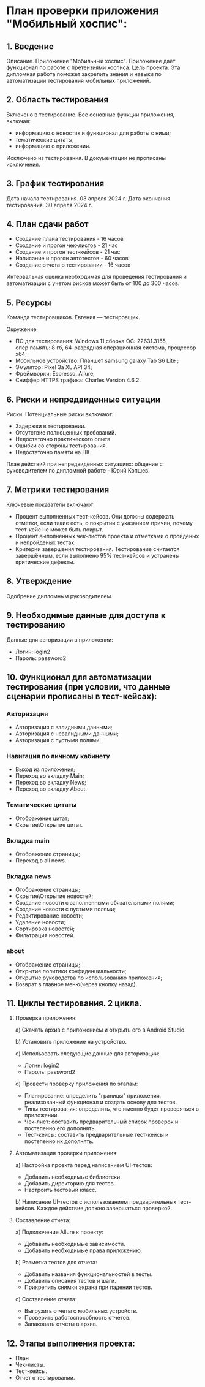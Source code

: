 # План проверки приложения "Мобильный хоспис":
## 1. Введение
Описание. Приложение "Мобильный хоспис". Приложение даёт функционал по работе с претензиями хосписа.
Цель проекта. Эта дипломная работа поможет закрепить знания и навыки по автоматизации тестирования мобильных приложений.
## 2. Область тестирования
Включено в тестирование. Все основные функции приложения, включая:
- информацию о новостях и функционал для работы с ними;
- тематические цитаты;
- информацию о приложении.

Исключено из тестирования. В документации не прописаны исключения.

## 3. График тестирования
Дата начала тестирования. 03 апреля 2024 г.
Дата окончания тестирования. 30 апреля 2024 г.
## 4. План сдачи работ
- Создание плана тестирования - 16 часов
- Создание и прогон чек-листов - 21 час
- Создание и прогон тест-кейсов - 21 час
- Написание и прогон автотестов - 60 часов
- Создание отчета о тестировании - 16 часов
  
Интервальная оценка необходимая для проведения тестирования и автоматизации с учетом рисков может быть от 100 до 300 часов.
## 5. Ресурсы
Команда тестировщиков. Евгения — тестировщик.

Окружение
- ПО для тестирования: Windows 11,сборка ОС: 22631.3155,  опер.память: 8 гб, 64-разрядная операционная система, процессор x64;
- Мобильное устройство: Планшет samsung galaxy Tab S6 Lite ;
- Эмулятор: Pixel 3a XL API 34;
- Фреймворки: Espresso, Allure;
- Сниффер HTTPS трафика: Charles Version 4.6.2.

## 6. Риски и непредвиденные ситуации
Риски. Потенциальные риски включают:
- Задержки в тестировании.
- Отсутствие полноценных требований.
- Недостаточно практического опыта.
- Ошибки со стороны тестирования.
- Недостаточно памяти на ПК.

План действий при непредвиденных ситуациях: общение с руководителем по дипломной работе - Юрий Копшев.
## 7. Метрики тестирования
Ключевые показатели включают:
- Процент выполненных тест-кейсов. Они должны содержать отметки, если такие есть, о покрытии с указанием причин, почему тест-кейс не может быть покрыт.
- Процент выполненных чек-листов проекта и отметками о пройденых и непройденых тестах. 
- Критерии завершения тестирования. Тестирование считается завершённым, если выполнено 95% тест-кейсов и устранены критические дефекты.
## 8. Утверждение
Одобрение дипломным руководителем.
## 9. Необходимые данные для доступа к тестированию
Данные для авторизации в приложении:
- Логин: login2
- Пароль: password2

## 10.  Функционал для автоматизации тестирования (при условии, что данные сценарии прописаны в тест-кейсах):
### Авторизация
- Авторизация с валидными данными;
- Авторизация с невалидными данными;
- Авторизация с пустыми полями.
### Навигация по личному кабинету
- Выход из приложения;
- Переход во вкладку Main;
- Переход во вкладку News;
- Переход во вкладку About.
###  Тематические цитаты
- Отображение цитат;
- Скрытие\Открытие цитат.
### Вкладка main
- Отображение страницы;
- Переход в all news.
### Вкладка news
- Отображение страницы;
- Скрытие\Открытие новостей;
- Создание новости с заполненными обязательными полями;
- Создание новости с пустыми полями;
- Редактирование новости;
- Удаление новости;
- Сортировка новостей;
- Фильтрация новостей.
### about
- Отображение страницы;
- Открытие политики конфиденциальности;
- Открытие руководства по использованию приложения;
- Возврат в главное меню(через кнопку назад).

## 11. Циклы тестирования. 2 цикла.
1. Проверка приложения:

   a) Скачать архив с приложением и открыть его в Android Studio.

   b) Установить приложение на устройство.

   c) Использовать следующие данные для авторизации:
    - Логин: login2
    - Пароль: password2
     
    d) Провести проверку приложения по этапам:

    - Планирование: определить "границы" приложения, реализованный функционал и создать основу для тестов.
    - Типы тестирования: определить, что именно будет проверяться в приложении.
    - Чек-лист: составить предварительный список проверок и постепенно его дополнять.
    - Тест-кейсы: составить предварительные тест-кейсы и постепенно их дополнять.
     
2. Автоматизация проверки приложения:

   a) Настройка проекта перед написанием UI-тестов:
    - Добавить необходимые библиотеки.
    - Добавить директорию для тестов.
    - Настроить тестовый класс.
      
    b) Написание UI-тестов с использованием предварительных тест-кейсов. Каждое действие должно завершаться проверкой.

3. Составление отчета:
   
   a) Подключение Allure к проекту:
    - Добавить необходимые зависимости.
    - Добавить необходимые права приложению.
   
   b) Разметка тестов для отчета:
    - Добавить названия функциональностей в тесты.
    - Добавить описания тестов и шаги.
    - Прикрепить снимки экрана при падении тестов.
   
   c) Составление отчета:
    - Выгрузить отчеты с мобильных устройств.
    - Проверить работоспособность отчетов.
    - Запаковать отчеты в архив.

## 12. Этапы выполнения проекта:
- План
- Чек-листы.
- Тест-кейсы.
- Отчет о тестировании.
